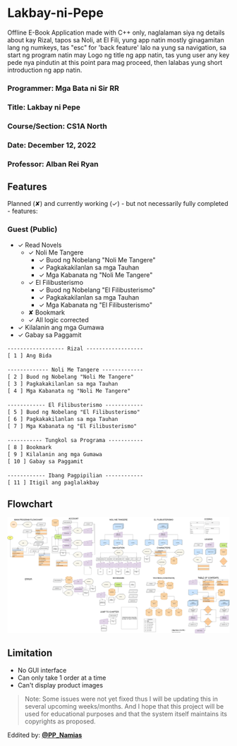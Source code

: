 # Lakbay-ni-Pepe
Offline E-Book Application made with C++ only, naglalaman siya ng details about kay Rizal, tapos sa Noli, at El Fili,
yung app natin mostly ginagamitan lang ng numkeys, tas "esc" for 'back feature' lalo na yung sa navigation, sa start
ng program natin may Logo ng title ng app natin, tas yung user any key pede nya pindutin at this point para mag proceed,
then lalabas yung short introduction ng app natin.

### Programmer: Mga Bata ni Sir RR

### Title: Lakbay ni Pepe

### Course/Section: CS1A North

### Date: December 12, 2022

### Professor: Alban Rei Ryan

## Features

Planned (✘) and currently working (✓) - but not necessarily fully completed - features:

### Guest (Public)
- ✓ Read Novels
    * ✓ Noli Me Tangere
      + ✓ Buod ng Nobelang "Noli Me Tangere"
      + ✓ Pagkakakilanlan sa mga Tauhan
      + ✓ Mga Kabanata ng "Noli Me Tangere"
    * ✓ El Filibusterismo
        + ✓ Buod ng Nobelang "El Filibusterismo"
      + ✓ Pagkakakilanlan sa mga Tauhan
      + ✓ Mga Kabanata ng "El Filibusterismo"
    * ✘ Bookmark
    * ✓ All logic corrected
- ✓ Kilalanin ang mga Gumawa
- ✓ Gabay sa Paggamit

```
------------------ Rizal ------------------
[ 1 ] Ang Bida

------------- Noli Me Tangere -------------
[ 2 ] Buod ng Nobelang "Noli Me Tangere"
[ 3 ] Pagkakakilanlan sa mga Tauhan
[ 4 ] Mga Kabanata ng "Noli Me Tangere"

------------ El Filibusterismo ------------
[ 5 ] Buod ng Nobelang "El Filibusterismo"
[ 6 ] Pagkakakilanlan sa mga Tauhan
[ 7 ] Mga Kabanata ng "El Filibusterismo"

----------- Tungkol sa Programa -----------
[ 8 ] Bookmark
[ 9 ] Kilalanin ang mga Gumawa
[ 10 ] Gabay sa Paggamit

------------ Ibang Pagpipilian ------------
[ 11 ] Itigil ang paglalakbay
```

## Flowchart
<p align="center">
<img src="E-Book Flowchart.png" alt="flowchart">
</p>

## Limitation 
- No GUI interface
- Can only take 1 order at a time
- Can't display product images

> Note: Some issues were not yet fixed thus I will be updating this in several upcoming weeks/months. And I hope that this project will be used for educational purposes and that the system itself maintains its copyrights as proposed.

Eddited by: <b><a rel="nofollow noopener noreferrer" target="_blank" href="https://github.com/PP-Namias">@PP_Namias</a></b>